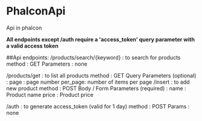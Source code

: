 # PhalconApi
Api in phalcon

**All endpoints except /auth require a 'access_token' query parameter with a valid access token**

##Api endpoints:
/products/search/{keyword} : to search for products
  method : GET
  Parameters : none
  
/products/get : to list all products
  method : GET
  Query Parameters (optional) : page : page number
                                per_page: number of items per page
/insert : to add new product 
  method : POST
  Body / Form Parameters (required) : name : Product name
                                      price : Product price
                                      
/auth : to generate access_token (valid for 1 day)
  method : POST
  Params : none
